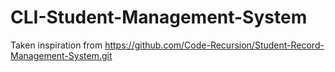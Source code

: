 # CLI-Student-Management-System
Taken inspiration from https://github.com/Code-Recursion/Student-Record-Management-System.git

